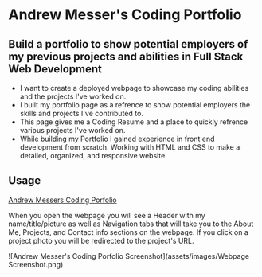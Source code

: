 # Andrew Messer's Coding Portfolio

## Build a portfolio to show potential employers of my previous projects and abilities in Full Stack Web Development

- I want to create a deployed webpage to showcase my coding abilities and the projects I've worked on. 
- I built my portfolio page as a refrence to show potential employers the skills and projects I've contributed to.
- This page gives me a Coding Resume and a place to quickly refrence various projects I've worked on. 
- While building my Portfolio I gained experience in front end development from scratch. Working with HTML and CSS to make a detailed, organized, and responsive website.


## Usage

[Andrew Messers Coding Porfolio](https://amess33.github.io/Portfolio/)

When you open the webpage you will see a Header with my name/title/picture as well as Navigation tabs that will take you to the About Me, Projects, and Contact info sections on the webpage. If you click on a project photo you will be redirected to the project's URL. 

![Andrew Messer's Coding Porfolio Screenshot](assets/images/Webpage Screenshot.png)
